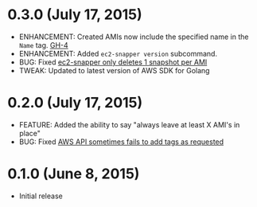 # 0.3.0 (July 17, 2015)

* ENHANCEMENT: Created AMIs now include the specified name in the `Name` tag. [GH-4](https://github.com/josh-padnick/ec2-snapper/pull/4)
* ENHANCEMENT: Added `ec2-snapper version` subcommand.
* BUG: Fixed [ec2-snapper only deletes 1 snapshot per AMI](https://github.com/josh-padnick/ec2-snapper/issues/5)
* TWEAK: Updated to latest version of AWS SDK for Golang

# 0.2.0 (July 17, 2015)

* FEATURE: Added the ability to say "always leave at least X AMI's in place"
* BUG: Fixed [AWS API sometimes fails to add tags as requested](https://github.com/josh-padnick/ec2-snapper/issues/1)

# 0.1.0 (June 8, 2015)

* Initial release
